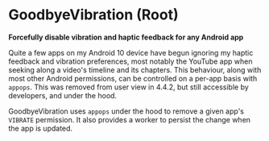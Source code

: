 # GoodbyeVibration (Root)

**Forcefully disable vibration and haptic feedback for any Android app**

Quite a few apps on my Android 10 device have begun ignoring my haptic feedback and vibration 
preferences, most notably the YouTube app when seeking along a video's timeline and its chapters. 
This behaviour, along with most other Android permissions, can be controlled on a per-app basis with
 `appops`. This was removed from user view in 4.4.2, but still accessible by developers, and under 
 the hood. 

GoodbyeVibration uses `appops` under the hood to remove a given app's `VIBRATE` permission. It 
also provides a worker to persist the change when the app is updated.
